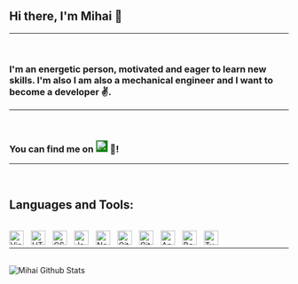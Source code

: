 ## Hi there, I'm Mihai 👋

---
<br />

### I'm an energetic person, motivated and eager to learn new skills. I'm also I am also a mechanical engineer and I want to become a developer ✌️.

---
<br />

### You can find me on [<img alt="LinkedIn" width="22px" src="https://cdn.jsdelivr.net/npm/simple-icons@v3/icons/linkedin.svg" style="background-color: green" title="LinkedIn" />][website] 🫡!

---
<br />

## Languages and Tools:

<br />

<img align="left" alt="Visual Studio Code" width="26px" src="https://cdn.jsdelivr.net/gh/devicons/devicon/icons/vscode/vscode-original.svg" style="padding-right:10px;" title="Visual Studio Code" />
<img align="left" alt="HTML5" width="26px" src="https://cdn.jsdelivr.net/gh/devicons/devicon/icons/html5/html5-original.svg" style="padding-right:10px;" title="HTML5" />
<img align="left" alt="CSS3" width="26px" src="https://cdn.jsdelivr.net/gh/devicons/devicon/icons/css3/css3-original.svg" style="padding-right:10px;" title="CSS3" />
<img align="left" alt="JavaScript" width="26px" src="https://cdn.jsdelivr.net/gh/devicons/devicon/icons/javascript/javascript-original.svg" style="padding-right:10px;" title="JavaScript" />
<img align="left" alt="Node.js" width="26px" src="https://cdn.jsdelivr.net/gh/devicons/devicon/icons/nodejs/nodejs-original.svg" style="padding-right:10px;" title="Node.js" />
<img align="left" alt="Git" width="26px" src="https://cdn.jsdelivr.net/gh/devicons/devicon/icons/git/git-original.svg" style="padding-right:10px;" title="Git" />
<img align="left" alt="GitHub" width="26px" src="https://user-images.githubusercontent.com/3369400/139448065-39a229ba-4b06-434b-bc67-616e2ed80c8f.png" style="padding-right:10px;" title="GitHub" />
<img align="left" alt="Angular" width="26px" src="https://lh3.googleusercontent.com/UzZgSxWbftn89Zw9neNTmjzpOueLaLzF1XmPhRMGadNJEnaVdp-yYvgaYFQmlyMzcYaSKw=s85" style="padding-right:10px;" title="Angular" />
<img align="left" alt="Boostrap" width="26px" src="https://avatars.githubusercontent.com/u/2918581?s=280&v=4" style="padding-right:10px;" title="Boostrap"/>
<img align="left" alt="TypeScript" width="26px" src="https://upload.wikimedia.org/wikipedia/commons/thumb/4/4c/Typescript_logo_2020.svg/640px-Typescript_logo_2020.svg.png" style="padding-right:10px;" title="TypeScript"/>

<br />

---

<br />

<img aling="left" alt="Mihai Github Stats" src="https://github-readme-stats.vercel.app/api?username=boykav&show_icons=true&hide_boder=true&theme=radical" title="Do you like my stats?😎" />

<br />

<!-- I have to add it in the future -->
<!-- [![Top Langs](https://github-readme-stats.vercel.app/api/top-langs/?username=boykav&layout=compact)](https://github.com/boykav/github-readme-stats) -->




<!--
**boykav/boykav** is a ✨ _special_ ✨ repository because its `README.md` (this file) appears on your GitHub profile.

Here are some ideas to get you started:

- 🔭 I’m currently working on ...
- 🌱 I’m currently learning ...
- 👯 I’m looking to collaborate on ...
- 🤔 I’m looking for help with ...
- 💬 Ask me about ...
- 📫 How to reach me: ...
- 😄 Pronouns: ...
- ⚡ Fun fact: ...
-->

<br />
<br />

[website]:https://www.linkedin.com/in/mihai-vl%C4%83du%C8%9B-simion-065a5b178/
